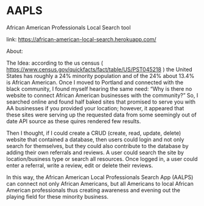 # AAPLS
African American Professionals Local Search tool

link: https://african-american-local-search.herokuapp.com/

About: 

The Idea: according to the us census ( https://www.census.gov/quickfacts/fact/table/US/PST045218 ) the United States has roughly a 24% minority population and of the 24% about 13.4% is African American. Once I moved to Portland and connected with the black community, I found myself hearing the same need: “Why is there no website to connect African American businesses with the community?” So, I searched online and found half baked sites that promised to serve you with AA businesses if you provided your location; however, it appeared that these sites were serving up the requested data from some seemingly out of date API source as these quires rendered few results. 

Then I thought, if I could create a CRUD (create, read, update, delete) website that contained a database, then users could login and not only search for themselves, but they could also contribute to the database by adding their own referrals and reviews. A user could search the site by location/business type or search all resources. Once logged in, a user could enter a referral, write a review, edit or delete their reviews. 

In this way, the African American Local Professionals Search App (AALPS) can connect not only African Americans, but all Americans to local African American professionals thus creating awareness and evening out the playing field for these minority business. 

